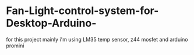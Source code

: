 # Fan-Light-control-system-for-Desktop-Arduino-

for this project mainly i'm using LM35 temp sensor, z44 mosfet and arduino promini

